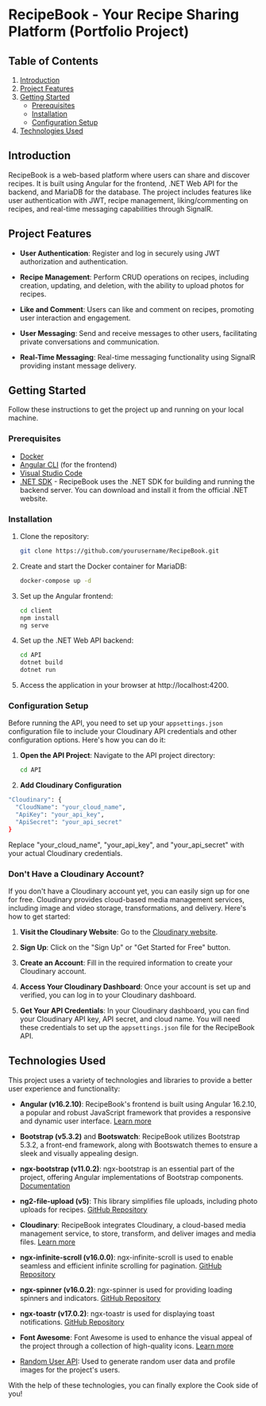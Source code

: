 # RecipeBook - Your Recipe Sharing Platform (Portfolio Project)

## Table of Contents

1. [Introduction](#introduction)
2. [Project Features](#project-features)
3. [Getting Started](#getting-started)
   - [Prerequisites](#prerequisites)
   - [Installation](#installation)
   - [Configuration Setup](#configuration-setup)
4. [Technologies Used](#technologies-used)

## Introduction

RecipeBook is a web-based platform where users can share and discover recipes. It is built using Angular for the frontend, .NET Web API for the backend, and MariaDB for the database. The project includes features like user authentication with JWT, recipe management, liking/commenting on recipes, and real-time messaging capabilities through SignalR.

## Project Features

- **User Authentication**: Register and log in securely using JWT authorization and authentication.

- **Recipe Management**: Perform CRUD operations on recipes, including creation, updating, and deletion, with the ability to upload photos for recipes.

- **Like and Comment**: Users can like and comment on recipes, promoting user interaction and engagement.

- **User Messaging**: Send and receive messages to other users, facilitating private conversations and communication.

- **Real-Time Messaging**: Real-time messaging functionality using SignalR providing instant message delivery.

## Getting Started

Follow these instructions to get the project up and running on your local machine.

### Prerequisites

- [Docker](https://www.docker.com/get-started)
- [Angular CLI](https://angular.io/guide/setup-local) (for the frontend)
- [Visual Studio Code](https://code.visualstudio.com/download)
- [.NET SDK](https://dotnet.microsoft.com/download/dotnet) - RecipeBook uses the .NET SDK for building and running the backend server. You can download and install it from the official .NET website.

### Installation

1. Clone the repository:

   ```bash
   git clone https://github.com/yourusername/RecipeBook.git

   ```

2. Create and start the Docker container for MariaDB:

   ```bash
   docker-compose up -d

   ```

3. Set up the Angular frontend:

   ```bash
   cd client
   npm install
   ng serve

   ```

4. Set up the .NET Web API backend:
   ```bash
   cd API
   dotnet build
   dotnet run
   ```
5. Access the application in your browser at http://localhost:4200.

### Configuration Setup

Before running the API, you need to set up your `appsettings.json` configuration file to include your Cloudinary API credentials and other configuration options. Here's how you can do it:

1. **Open the API Project**: Navigate to the API project directory:

   ```bash
   cd API
   ```

2. **Add Cloudinary Configuration**

```bash
"Cloudinary": {
  "CloudName": "your_cloud_name",
  "ApiKey": "your_api_key",
  "ApiSecret": "your_api_secret"
}
```

Replace "your_cloud_name", "your_api_key", and "your_api_secret" with your actual Cloudinary credentials.

### Don't Have a Cloudinary Account?

If you don't have a Cloudinary account yet, you can easily sign up for one for free. Cloudinary provides cloud-based media management services, including image and video storage, transformations, and delivery. Here's how to get started:

1. **Visit the Cloudinary Website**: Go to the [Cloudinary website](https://cloudinary.com/).

2. **Sign Up**: Click on the "Sign Up" or "Get Started for Free" button.

3. **Create an Account**: Fill in the required information to create your Cloudinary account.
4. **Access Your Cloudinary Dashboard**: Once your account is set up and verified, you can log in to your Cloudinary dashboard.

5. **Get Your API Credentials**: In your Cloudinary dashboard, you can find your Cloudinary API key, API secret, and cloud name. You will need these credentials to set up the `appsettings.json` file for the RecipeBook API.

## Technologies Used

This project uses a variety of technologies and libraries to provide a better user experience and functionality:

- **Angular (v16.2.10)**: RecipeBook's frontend is built using Angular 16.2.10, a popular and robust JavaScript framework that provides a responsive and dynamic user interface. [Learn more](https://angular.io/)

- **Bootstrap (v5.3.2)** and **Bootswatch**: RecipeBook utilizes Bootstrap 5.3.2, a front-end framework, along with Bootswatch themes to ensure a sleek and visually appealing design.

- **ngx-bootstrap (v11.0.2)**: ngx-bootstrap is an essential part of the project, offering Angular implementations of Bootstrap components. [Documentation](https://valor-software.com/ngx-bootstrap/)

- **ng2-file-upload (v5)**: This library simplifies file uploads, including photo uploads for recipes. [GitHub Repository](https://github.com/valor-software/ng2-file-upload)

- **Cloudinary**: RecipeBook integrates Cloudinary, a cloud-based media management service, to store, transform, and deliver images and media files. [Learn more](https://cloudinary.com/)

- **ngx-infinite-scroll (v16.0.0)**: ngx-infinite-scroll is used to enable seamless and efficient infinite scrolling for pagination. [GitHub Repository](https://github.com/orizens/ngx-infinite-scroll)

- **ngx-spinner (v16.0.2)**: ngx-spinner is used for providing loading spinners and indicators. [GitHub Repository](https://github.com/Napster2210/ngx-spinner)

- **ngx-toastr (v17.0.2)**: ngx-toastr is used for displaying toast notifications. [GitHub Repository](https://github.com/scttcper/ngx-toastr)

- **Font Awesome**: Font Awesome is used to enhance the visual appeal of the project through a collection of high-quality icons. [Learn more](https://fontawesome.com/)

- [Random User API](https://randomuser.me/): Used to generate random user data and profile images for the project's users.


With the help of these technologies, you can finally explore the Cook side of you!
